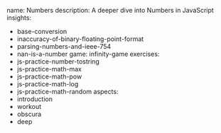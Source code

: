 name: Numbers
description: A deeper dive into Numbers in JavaScript
insights:
  - base-conversion
  - inaccuracy-of-binary-floating-point-format
  - parsing-numbers-and-ieee-754
  - nan-is-a-number
game: infinity-game
exercises:
  - js-practice-number-tostring
  - js-practice-math-max
  - js-practice-math-pow
  - js-practice-math-log
  - js-practice-math-random
aspects:
  - introduction
  - workout
  - obscura
  - deep
